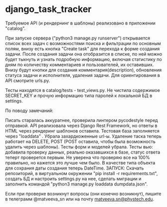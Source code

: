 # django_task_tracker
Требуемое API (и рендернинг в шаблоны) реализовано в приложении "catalog".

При запуске сервера ("python3 manage.py runserver") открывается список всех задач с возможностями поиска и фильтрации по основным полям, внизу есть кнопка "Create task" для перехода к форме создания задачи. После создания задачи она отобразится в списке, по ней можно будет тыкнуть и узнать подробную информацию, включая статистику по дням по количеству комментариев и пользователей, их оставивших. Внизу будут кнопки для создания комментария(description), обновления статуса задачи и исполнителя, удаления задачи. Для ориентирования в API смотрите urls.py.

Тесты находятся в catalog/tests - test_views.py. Не чистила содержимое SECRET_KEY и прочую информацию типа паролей к локальной БД в settings.

По поводу замечаний:

Писать старалась аккуратнее, проверила линтером pycodestyle перед отправкой.
API реализовала через Django Rest Framework, но ответы в HTML через рендеринг шаблонов оставила.
Тестовая база заполняется через "loaddata" .
Убрала захардкоженные url-ы.
Удаление таска теперь работает на DELETE, POST (POST оставила, чтобы была возможность удалить через шаблоны).
Тесты форм и моделей убрала.
Тесты вью: добавила проверку данных, реально оказавшихся в базе, статус ответа теперт проверется первым. Не уверена что проверяю все на 100% правильно, но кажется это лучше чем было.
В качестве типа объекта для сохрания даты создания теперь DateTime.
ЗАПУСК: Скачать репозиторий, в виртуальном окружении "pip install -r requirements.txt", создать БД и настроить settings.py на нее, сделать миграции и заполнить командой "python3 manage.py loaddata dumpdata.json".

Если при проверке возникнут вопросы (они конечно возникнут), пишите в телеграмм @matveeva_sn или на почту matveeva.sn@phystech.edu.
